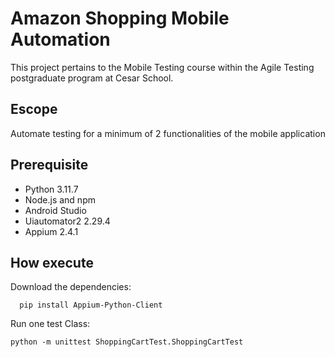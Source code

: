 # Amazon Shopping Mobile Automation

This project pertains to the Mobile Testing course within the Agile Testing postgraduate program at Cesar School.

## Escope 

Automate testing for a minimum of 2 functionalities of the mobile application

## Prerequisite
 - Python 3.11.7
 - Node.js and npm
 - Android Studio
 - Uiautomator2 2.29.4
 - Appium 2.4.1

## How execute

Download the dependencies:

```shell
  pip install Appium-Python-Client
```
Run one test Class:
```shell
python -m unittest ShoppingCartTest.ShoppingCartTest
```


